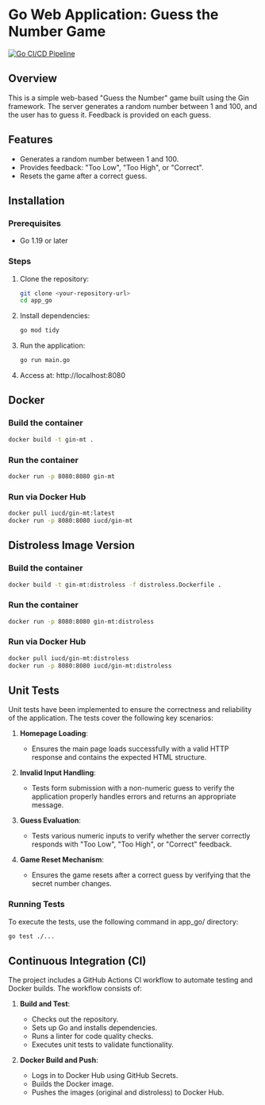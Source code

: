 # Go Web Application: Guess the Number Game

[![Go CI/CD Pipeline](https://github.com/creepydanunity/S25-core-course-labs/actions/workflows/ci.yml/badge.svg?branch=lab3)](https://github.com/creepydanunity/S25-core-course-labs/actions/workflows/ci.yml)

## Overview
This is a simple web-based "Guess the Number" game built using the Gin framework. The server generates a random number between 1 and 100, and the user has to guess it. Feedback is provided on each guess.

## Features
- Generates a random number between 1 and 100.
- Provides feedback: "Too Low", "Too High", or "Correct".
- Resets the game after a correct guess.

## Installation

### Prerequisites
- Go 1.19 or later

### Steps
1. Clone the repository:
   ```bash
   git clone <your-repository-url>
   cd app_go

2. Install dependencies:
    ```bash
    go mod tidy

3. Run the application:
    ```bash
    go run main.go

4. Access at:
    http://localhost:8080

## Docker

### Build the container
```sh
docker build -t gin-mt .
```

### Run the container
```sh
docker run -p 8080:8080 gin-mt
```

### Run via Docker Hub
```sh
docker pull iucd/gin-mt:latest
docker run -p 8080:8080 iucd/gin-mt
```

## Distroless Image Version

### Build the container
```sh
docker build -t gin-mt:distroless -f distroless.Dockerfile .
```

### Run the container
```sh
docker run -p 8080:8080 gin-mt:distroless
```

### Run via Docker Hub
```sh
docker pull iucd/gin-mt:distroless
docker run -p 8080:8080 iucd/gin-mt:distroless
```

## Unit Tests
Unit tests have been implemented to ensure the correctness and reliability of the application. The tests cover the following key scenarios:

1. **Homepage Loading**:
   - Ensures the main page loads successfully with a valid HTTP response and contains the expected HTML structure.

2. **Invalid Input Handling**:
   - Tests form submission with a non-numeric guess to verify the application properly handles errors and returns an appropriate message.

3. **Guess Evaluation**:
   - Tests various numeric inputs to verify whether the server correctly responds with "Too Low", "Too High", or "Correct" feedback.

4. **Game Reset Mechanism**:
   - Ensures the game resets after a correct guess by verifying that the secret number changes.

### Running Tests
To execute the tests, use the following command in app_go/ directory:
```sh
go test ./...
```

## Continuous Integration (CI)
The project includes a GitHub Actions CI workflow to automate testing and Docker builds. The workflow consists of:

1. **Build and Test**:
   - Checks out the repository.
   - Sets up Go and installs dependencies.
   - Runs a linter for code quality checks.
   - Executes unit tests to validate functionality.

2. **Docker Build and Push**:
   - Logs in to Docker Hub using GitHub Secrets.
   - Builds the Docker image.
   - Pushes the images (original and distroless) to Docker Hub.